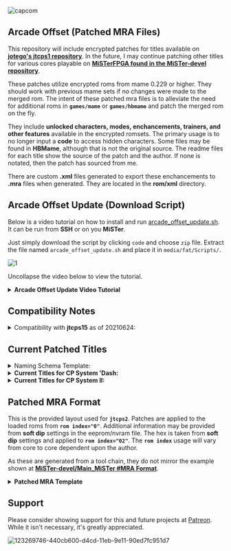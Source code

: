 ![capcom](https://user-images.githubusercontent.com/32810066/123269746-440cb600-d4cd-11eb-9e11-90ed7fc951d7.png)

## Arcade Offset (Patched MRA Files)

This repository will include encrypted patches for titles available on [**jotego's jtcps1 repository**](https://github.com/jotego/). In the future, I may continue patching other titles for various cores playable on [**MiSTerFPGA found in the MiSTer-devel repository**](https://github.com/MiSTer-devel).

These patches utilize encrypted roms from mame 0.229 or higher.  They should work with previous mame sets if no changes were made to the merged rom. The intent of these patched mra files is to alleviate the need for additional roms in **`games/mame`** or **`games/hbmame`** and patch the merged rom on the fly.

They include **unlocked characters, modes, enchancements, trainers, and other features** available in the encrypted romsets. The primary usage is to no longer input a **code** to access hidden characters. Some files may be found in **HBMame**, although that is not the original source. The readme files for each title show the source of the patch and the author. If none is notated, then the patch has sourced from me.

There are custom **.xml** files generated to export these enchancements to **.mra** files when generated. They are located in the **rom/xml** directory.

## Arcade Offset Update (Download Script)

Below is a video tutorial on how to install and run [arcade_offset_update.sh](https://github.com/atrac17/Arcade_Offset/blob/main/arcade_offset_update.sh). It can be run from **SSH** or on you **MiSTer**.

Just simply download the script by clicking `code` and choose `zip` file. Extract the file named `arcade_offset_update.sh` and place it in `media/fat/Scripts/`.

![1](https://user-images.githubusercontent.com/32810066/123520704-e79dc800-d67f-11eb-97c2-86bcd0ab6b87.png)

Uncollapse the video below to view the tutorial.

<details>
<summary>
<b>Arcade Offset Update Video Tutorial</b>
</summary>
<p>https://user-images.githubusercontent.com/32810066/123512934-2e77c780-d658-11eb-8707-8db9f5bfc89c.mp4</p>
</details>

## Compatibility Notes

<details>

<summary>Compatibility with <b>jtcps15</b> as of 20210624:</summary>

Currently, the **fourth button** has been eliminated in [**jotego's jtcps15 core**](https://github.com/jotego/jtbin/tree/master/mister/cps15) to fix an issue with [**Muscle Bomber Duo**](https://github.com/jotego/jtcps1/issues/99) as no officially released titles utilize more than three buttons on the hardware. 

Please use the core linked below separately in **Current Titles** if you wish to have full **6 button support** for ***Street Fighter Zero (CPS Changer 1.5, Japan 201218)***. If not, you will lose the input for `lk`/`B4`.

This will be addressed in the future.

</details>

## Current Patched Titles

<details>

<summary>Naming Schema Template:</summary>

| **No [ ]**| **[TE]**| **[Naming Schema]**|
|---------------|-------------|-------------|
| ***[Unlocked]*** | ***[Training Edition]***  | ***[Onslaught Edition], [Aesthetic Mod], [v1], Etc.*** |

</details>

<details>

<summary><b>Current Titles for CP System 'Dash:</b></summary>

| Title         | Core        | Information                  | Date Available: |
|---------------|-------------|------------------------------|-----------------|
[**Street Fighter Zero (CPS Changer 1.5, Japan 201218)**](https://github.com/atrac17/Arcade_Offset/blob/main/release/_Arcade%20Offset/_CP%20System%20'Dash/Street%20Fighter%20Zero%20(CPS%20Changer%201.5%2C%20Japan%20201218).mra) | [**JTCPS15**](https://github.com/jotego/jtbin/blob/master/mister/cps15/releases/jtcps15_20210604.rbf) | [**View Readme**](https://github.com/atrac17/Arcade_Offset/blob/main/readme/CP%20System%20'Dash/Street%20Fighter%20Zero%20(CPS%20Changer%201.5%2C%20Japan%20201218).md) | 20210624 |

</details>

<details>

<summary><b>Current Titles for CP System II:</b></summary>

| Title         | Core        | Information                  | Date Available: |
|---------------|-------------|------------------------------|-----------------|
[**Dimahoo (Euro 000121)**](https://github.com/atrac17/Arcade_Offset/blob/main/release/_Arcade%20Offset/_CP%20System%20II/_Unlocked/Dimahoo%20(Euro%20000121)%20%5BUnlocked%5D.mra) | JTCPS2 | [**View Readme**](https://github.com/atrac17/Arcade_Offset/blob/main/readme/CP%20System%20II/Dimahoo%20(Euro%20000121)%20%5BUnlocked%5D.md) | 20210624 |
[**Dimahoo (USA 000121)**](https://github.com/atrac17/Arcade_Offset/blob/main/release/_Arcade%20Offset/_CP%20System%20II/_Unlocked/Dimahoo%20%28USA%20000121%29%20%5BUnlocked%5D.mra) | JTCPS2 | [**View Readme**](https://github.com/atrac17/Arcade_Offset/blob/main/readme/CP%20System%20II/Dimahoo%20(USA%20000121)%20%5BUnlocked%5D.md) | 20210624 |
[**Great Mahou Daisakusen (Japan 000121)**](https://github.com/atrac17/Arcade_Offset/blob/main/release/_Arcade%20Offset/_CP%20System%20II/_Unlocked/Great%20Mahou%20Daisakusen%20%28Japan%20000121%29%20%5BUnlocked%5D.mra) | JTCPS2 | [**View Readme**](https://github.com/atrac17/Arcade_Offset/blob/main/readme/CP%20System%20II/Great%20Mahou%20Daisakusen%20(Japan%20000121)%20%5BUnlocked%5D.md) | 20210624 |
[**Marvel Super Heroes (Japan 951117)**](https://github.com/atrac17/Arcade_Offset/blob/main/release/_Arcade%20Offset/_CP%20System%20II/_Unlocked/Marvel%20Super%20Heroes%20(Japan%20951117)%20%5BUnlocked%5D.mra) | JTCPS2 | [**View Readme**](https://github.com/atrac17/Arcade_Offset/blob/main/readme/CP%20System%20II/Marvel%20Super%20Heroes%20(Japan%20951117)%20%5BUnlocked%5D.md) | 20210624 |
[**Marvel Super Heroes (USA 951117)**](https://github.com/atrac17/Arcade_Offset/blob/main/release/_Arcade%20Offset/_CP%20System%20II/_Unlocked/Marvel%20Super%20Heroes%20(USA%20951117)%20%5BUnlocked%5D.mra) | JTCPS2 | [**View Readme**](https://github.com/atrac17/Arcade_Offset/blob/main/readme/CP%20System%20II/Marvel%20Super%20Heroes%20(USA%20951117)%20%5BUnlocked%5D.md) | 20210624 |
[**Marvel Super Heroes Vs. Street Fighter (Japan 970707)**](https://github.com/atrac17/Arcade_Offset/blob/main/release/_Arcade%20Offset/_CP%20System%20II/_Unlocked/Marvel%20Super%20Heroes%20Vs.%20Street%20Fighter%20(Japan%20970707)%20%5BUnlocked%5D.mra) | JTCPS2 | [**View Readme**](https://github.com/atrac17/Arcade_Offset/blob/main/readme/CP%20System%20II/Marvel%20Super%20Heroes%20Vs.%20Street%20Fighter%20(Japan%20970707)%20%5BUnlocked%5D.md) | 20210624 |
[**Marvel Super Heroes Vs. Street Fighter (USA 970625)**](https://github.com/atrac17/Arcade_Offset/blob/main/release/_Arcade%20Offset/_CP%20System%20II/_Unlocked/Marvel%20Super%20Heroes%20Vs.%20Street%20Fighter%20(USA%20970625)%20%5BUnlocked%5D.mra) | JTCPS2 | [**View Readme**](https://github.com/atrac17/Arcade_Offset/blob/main/readme/CP%20System%20II/Marvel%20Super%20Heroes%20Vs.%20Street%20Fighter%20(USA%20970625)%20%5BUnlocked%5D.md) | 20210624 |
[**Marvel Vs. Capcom Clash of Super Heroes (Japan 980112) [Onslaught Edition]**](https://github.com/atrac17/Arcade_Offset/blob/main/release/_Arcade%20Offset/_CP%20System%20II/_Unlocked/Marvel%20Vs.%20Capcom%20Clash%20of%20Super%20Heroes%20(Japan%20980112)%20%5BOnslaught%20Edition%5D.mra) | JTCPS2 | [**View Readme**](https://github.com/atrac17/Arcade_Offset/blob/main/readme/CP%20System%20II/Marvel%20Vs.%20Capcom%20Clash%20of%20Super%20Heroes%20(Japan%20980112)%20%5BOnslaught%20Edition%5D.md) | 20210624 |
[**Marvel Vs. Capcom Clash of Super Heroes (USA 980112) [Onslaught Edition]**](https://github.com/atrac17/Arcade_Offset/blob/main/release/_Arcade%20Offset/_CP%20System%20II/_Unlocked/Marvel%20Vs.%20Capcom%20Clash%20of%20Super%20Heroes%20(USA%20980112)%20%5BOnslaught%20Edition%5D.mra) | JTCPS2 | [**View Readme**](https://github.com/atrac17/Arcade_Offset/blob/main/readme/CP%20System%20II/Marvel%20Vs.%20Capcom%20Clash%20of%20Super%20Heroes%20(USA%20980112)%20%5BOnslaught%20Edition%5D.md) | 20210624 |
[**Marvel Vs. Capcom Clash of Super Heroes (Japan 980123)**](https://github.com/atrac17/Arcade_Offset/blob/main/release/_Arcade%20Offset/_CP%20System%20II/_Unlocked/Marvel%20Vs.%20Capcom%20Clash%20of%20Super%20Heroes%20(Japan%20980123)%20%5BUnlocked%5D.mra) | JTCPS2 | [**View Readme**](https://github.com/atrac17/Arcade_Offset/blob/main/readme/CP%20System%20II/Marvel%20Vs.%20Capcom%20Clash%20of%20Super%20Heroes%20(Japan%20980123)%20%5BUnlocked%5D.md) | 20210624 |
[**Marvel Vs. Capcom Clash of Super Heroes (USA 980123)**](https://github.com/atrac17/Arcade_Offset/blob/main/release/_Arcade%20Offset/_CP%20System%20II/_Unlocked/Marvel%20Vs.%20Capcom%20Clash%20of%20Super%20Heroes%20(USA%20980123)%20%5BUnlocked%5D.mra) | JTCPS2 | [**View Readme**](https://github.com/atrac17/Arcade_Offset/blob/main/readme/CP%20System%20II/Marvel%20Vs.%20Capcom%20Clash%20of%20Super%20Heroes%20(USA%20980123)%20%5BUnlocked%5D.md) | 20210624 |
[**Progear (USA 010117, Second Loop)**](https://github.com/atrac17/Arcade_Offset/blob/main/release/_Arcade%20Offset/_CP%20System%20II/_Unlocked/Progear%20(USA%20010117%2C%20Second%20Loop)%20%5BUnlocked%5D.mra) | JTCPS2 | [**View Readme**](https://github.com/atrac17/Arcade_Offset/blob/main/readme/CP%20System%20II/Progear%20(USA%20010117%2C%20Second%20Loop)%20%5BUnlocked%5D.md) | 20210624 |
[**Progear no Arashi (Japan 010117, Second Loop)**](https://github.com/atrac17/Arcade_Offset/blob/main/release/_Arcade%20Offset/_CP%20System%20II/_Unlocked/Progear%20no%20Arashi%20(Japan%20010117%2C%20Second%20Loop)%20%5BUnlocked%5D.mra) | JTCPS2 | [**View Readme**](https://github.com/atrac17/Arcade_Offset/blob/main/readme/CP%20System%20II/Progear%20no%20Arashi%20(Japan%20010117%2C%20Second%20Loop)%20%5BUnlocked%5D.md) | 20210624 |
[**Progear Red Label Halfway to Hell (Japan 160117)**](https://github.com/atrac17/Arcade_Offset/blob/main/release/_Arcade%20Offset/_CP%20System%20II/Progear%20Red%20Label%20Halfway%20to%20Hell%20(Japan%20160117).mra) | JTCPS2 | [**View Readme**](https://github.com/atrac17/Arcade_Offset/blob/main/readme/CP%20System%20II/Progear%20Red%20Label%20Halfway%20to%20Hell%20(Japan%20160117).md) | 20210624 |
[**Street Fighter Alpha 2 (Euro 960229) [TE]**](https://github.com/atrac17/Arcade_Offset/blob/main/release/_Arcade%20Offset/_CP%20System%20II/_Training/Street%20Fighter%20Alpha%202%20(Euro%20960229)%20%5BTraining%20Edition%5D.mra) | JTCPS2 | [**View Readme**](https://github.com/atrac17/Arcade_Offset/blob/main/readme/CP%20System%20II/Street%20Fighter%20Alpha%202%20(Euro%20960229)%20%5BTraining%20Edition%5D.md) | 20210624 |
[**Street Fighter Alpha 2 (USA 960430) [TE]**](https://github.com/atrac17/Arcade_Offset/blob/main/release/_Arcade%20Offset/_CP%20System%20II/_Training/Street%20Fighter%20Alpha%202%20(USA%20960430)%20%5BTraining%20Edition%5D.mra) | JTCPS2 | [**View Readme**](https://github.com/atrac17/Arcade_Offset/blob/main/readme/CP%20System%20II/Street%20Fighter%20Alpha%202%20(USA%20960430)%20%5BTraining%20Edition%5D.md) | 20210624 |
[**Street Fighter Zero (Japan 950727) [v1]**](https://github.com/atrac17/Arcade_Offset/blob/main/release/_Arcade%20Offset/_CP%20System%20II/_Unlocked/Street%20Fighter%20Zero%20(Japan%20950727)%20%5BUnlocked%20v1%5D.mra) | JTCPS2 | [**View Readme**](https://github.com/atrac17/Arcade_Offset/blob/main/readme/CP%20System%20II/Street%20Fighter%20Zero%20(Japan%20950727)%20%5BUnlocked%20v1%5D.md) | 20210624 |
[**Street Fighter Zero 2 Alpha (Asia 960826)**](https://github.com/atrac17/Arcade_Offset/blob/main/release/_Arcade%20Offset/_CP%20System%20II/_Unlocked/Street%20Fighter%20Zero%202%20Alpha%20(Asia%20960826)%20%5BUnlocked%5D.mra) | JTCPS2 | [**View Readme**](https://github.com/atrac17/Arcade_Offset/blob/main/readme/CP%20System%20II/Street%20Fighter%20Zero%202%20Alpha%20(Asia%20960826)%20%5BUnlocked%5D.md) | 20210624 |
[**Street Fighter Zero 2 Alpha (Japan 960805)**](https://github.com/atrac17/Arcade_Offset/blob/main/release/_Arcade%20Offset/_CP%20System%20II/_Unlocked/Street%20Fighter%20Zero%202%20Alpha%20(Japan%20960805)%20%5BUnlocked%5D.mra) | JTCPS2 | [**View Readme**](https://github.com/atrac17/Arcade_Offset/blob/main/readme/CP%20System%20II/Street%20Fighter%20Zero%202%20Alpha%20(Japan%20960805)%20%5BUnlocked%5D.md) | 20210624 |
[**Street Fighter Zero 2 Alpha (USA 960813)**](https://github.com/atrac17/Arcade_Offset/blob/main/release/_Arcade%20Offset/_CP%20System%20II/_Unlocked/Street%20Fighter%20Zero%202%20Alpha%20(USA%20960813)%20%5BUnlocked%5D.mra) | JTCPS2 | [**View Readme**](https://github.com/atrac17/Arcade_Offset/blob/main/readme/CP%20System%20II/Street%20Fighter%20Zero%202%20Alpha%20(USA%20960813)%20%5BUnlocked%5D.md) | 20210624 |
[**Street Fighter Zero 3 (Japan 980629) [TE v1.1]**](https://github.com/atrac17/Arcade_Offset/blob/main/release/_Arcade%20Offset/_CP%20System%20II/_Training/Street%20Fighter%20Zero%203%20(Japan%20980629)%20%5BTraining%20Edition%20v1.1%5D.mra) | JTCPS2 | [**View Readme**](https://github.com/atrac17/Arcade_Offset/blob/main/readme/CP%20System%20II/Street%20Fighter%20Zero%203%20(Japan%20980629)%20%5BTraining%20Edition%20v1.1%5D.md) | 20210624 |
[**Street Fighter Zero 3 (Japan 980904)**](https://github.com/atrac17/Arcade_Offset/blob/main/release/_Arcade%20Offset/_CP%20System%20II/_Unlocked/Street%20Fighter%20Zero%203%20(Japan%20980904)%20%5BUnlocked%5D.mra) | JTCPS2 | [**View Readme**](https://github.com/atrac17/Arcade_Offset/blob/main/readme/CP%20System%20II/Street%20Fighter%20Zero%203%20(Japan%20980904)%20%5BUnlocked%5D.md) | 20210624 |
[**Super Street Fighter II The New Legacy (World 201113) [Beta v0.4]**](https://github.com/atrac17/Arcade_Offset/blob/main/release/_Arcade%20Offset/_CP%20System%20II/Super%20Street%20Fighter%20II%20The%20New%20Legacy%20(World%20201113)%20%5BBeta%20v0.4%5D.mra) | JTCPS2 | [**View Readme**](https://github.com/atrac17/Arcade_Offset/blob/main/readme/CP%20System%20II/Super%20Street%20Fighter%20II%20The%20New%20Legacy%20(World%20201113)%20%5BBeta%20v0.4%5D.md) | 20210624 |
[**Super Street Fighter II The New Legacy (World 210611) [Beta v0.5]**](https://github.com/atrac17/Arcade_Offset/blob/main/release/_Arcade%20Offset/_CP%20System%20II/Super%20Street%20Fighter%20II%20The%20New%20Legacy%20(World%20210611)%20%5BBeta%20v0.5%5D.mra) | JTCPS2 | [**View Readme**](https://github.com/atrac17/Arcade_Offset/blob/main/readme/CP%20System%20II/Super%20Street%20Fighter%20II%20The%20New%20Legacy%20(World%20210611)%20%5BBeta%20v0.5%5D.md) | 20210624 |
[**Super Street Fighter II Turbo (Asia 940223) [TE]**](https://github.com/atrac17/Arcade_Offset/blob/main/release/_Arcade%20Offset/_CP%20System%20II/_Training/Super%20Street%20Fighter%20II%20Turbo%20(Asia%20940223)%20%5BTraining%20Edition%5D.mra) | JTCPS2 | [**View Readme**](https://github.com/atrac17/Arcade_Offset/blob/main/readme/CP%20System%20II/Super%20Street%20Fighter%20II%20Turbo%20(Asia%20940223)%20%5BTraining%20Edition%5D.md) | 20210624 |
[**Super Street Fighter II X Grand Master Challenge (Japan 940223)**](https://github.com/atrac17/Arcade_Offset/blob/main/release/_Arcade%20Offset/_CP%20System%20II/_Unlocked/Super%20Street%20Fighter%20II%20X%20Grand%20Master%20Challenge%20(Japan%20940223)%20%5BFree%20Play%5D.mra) | JTCPS2 | [**View Readme**](https://github.com/atrac17/Arcade_Offset/blob/main/readme/CP%20System%20II/Super%20Street%20Fighter%20II%20X%20Grand%20Master%20Challenge%20(Japan%20940223)%20%5BFree%20Play%5D.md) | 20210624 |
[**Super Street Fighter II X Grand Master Challenge (Japan 940311)**](https://github.com/atrac17/Arcade_Offset/blob/main/release/_Arcade%20Offset/_CP%20System%20II/_Unlocked/Super%20Street%20Fighter%20II%20X%20Grand%20Master%20Challenge%20(Japan%20940311)%20%5BFree%20Play%5D.mra) | JTCPS2 | [**View Readme**](https://github.com/atrac17/Arcade_Offset/blob/main/readme/CP%20System%20II/Super%20Street%20Fighter%20II%20X%20Grand%20Master%20Challenge%20(Japan%20940311)%20%5BFree%20Play%5D.md) | 20210624 |
[**Vampire Savior The Lord of Vampire (Euro 970519) [AM v1.3]**](https://github.com/atrac17/Arcade_Offset/blob/main/release/_Arcade%20Offset/_CP%20System%20II/_Unlocked/Vampire%20Savior%20The%20Lord%20of%20Vampire%20(Euro%20970519)%20%5BAesthetic%20Mod%20v1.3%5D.mra) | JTCPS2 | [**View Readme**](https://github.com/atrac17/Arcade_Offset/blob/main/readme/CP%20System%20II/Vampire%20Savior%20The%20Lord%20of%20Vampire%20(Euro%20970519)%20%5BAesthetic%20Mod%20v1.3%5D.md) | 20210624 |
[**Darkstalkers Jedah's Damnation (Euro 970519) [AM v1.3]**](https://github.com/atrac17/Arcade_Offset/blob/main/release/_Arcade%20Offset/_CP%20System%20II/_Unlocked/Darkstalkers%20Jedahs%20Damnation%20(Euro%20970519)%20%5BAesthetic%20Mod%20v1.3%5D.mra) | JTCPS2 | [**View Readme**](https://github.com/atrac17/Arcade_Offset/blob/main/readme/CP%20System%20II/Darkstalkers%20Jedah's%20Damnation%20(Euro%20970519)%20%5BAesthetic%20Mod%20v1.3%5D.md) | 20210624 |
[**Vampire Savior The Lord of Vampire (Euro 970519) [AM v1.3 TE]**](https://github.com/atrac17/Arcade_Offset/blob/main/release/_Arcade%20Offset/_CP%20System%20II/_Training/Vampire%20Savior%20The%20Lord%20of%20Vampire%20(Euro%20970519)%20%5BAesthetic%20Mod%20v1.3%20Training%20Edition%5D.mra) | JTCPS2 | [**View Readme**](https://github.com/atrac17/Arcade_Offset/blob/main/readme/CP%20System%20II/Vampire%20Savior%20The%20Lord%20of%20Vampire%20(Euro%20970519)%20%5BAesthetic%20Mod%20v1.3%20Training%20Edition%5D.md) | 20210624 |
[**Vampire Savior The Lord of Vampire (Euro 970519) [TE]**](https://github.com/atrac17/Arcade_Offset/blob/main/release/_Arcade%20Offset/_CP%20System%20II/_Training/Vampire%20Savior%20The%20Lord%20of%20Vampire%20(Euro%20970519)%20%5BTraining%20Edition%5D.mra) | JTCPS2 | [**View Readme**](https://github.com/atrac17/Arcade_Offset/blob/main/readme/CP%20System%20II/Vampire%20Savior%20The%20Lord%20of%20Vampire%20(Euro%20970519)%20%5BTraining%20Edition%5D.md) | 20210624 |
[**Vampire Savior The Lord of Vampire (Euro 970519)**](https://github.com/atrac17/Arcade_Offset/blob/main/release/_Arcade%20Offset/_CP%20System%20II/_Unlocked/Vampire%20Savior%20The%20Lord%20of%20Vampire%20(Euro%20970519)%20%5BUnlocked%5D.mra) | JTCPS2 | [**View Readme**](https://github.com/atrac17/Arcade_Offset/blob/main/readme/CP%20System%20II/Vampire%20Savior%20The%20Lord%20of%20Vampire%20(Euro%20970519)%20%5BUnlocked%5D.md) | 20210624 |
[**X-Men Children of the Atom (Japan 941219)**](https://github.com/atrac17/Arcade_Offset/blob/main/release/_Arcade%20Offset/_CP%20System%20II/_Unlocked/X-Men%20Children%20of%20the%20Atom%20(Japan%20941219)%20%5BUnlocked%5D.mra) | JTCPS2 | [**View Readme**](https://github.com/atrac17/Arcade_Offset/blob/main/readme/CP%20System%20II/X-Men%20Children%20of%20the%20Atom%20(Japan%20941219)%20%5BUnlocked%5D.md) | 20210624 |
[**X-Men Children of the Atom (USA 941219)**](https://github.com/atrac17/Arcade_Offset/blob/main/release/_Arcade%20Offset/_CP%20System%20II/_Unlocked/X-Men%20Children%20of%20the%20Atom%20(USA%20941219)%20%5BUnlocked%5D.mra) | JTCPS2 | [**View Readme**](https://github.com/atrac17/Arcade_Offset/blob/main/readme/CP%20System%20II/X-Men%20Children%20of%20the%20Atom%20(USA%20941219)%20%5BUnlocked%5D.md) | 20210624 |

</details>

## Patched MRA Format

This is the provided layout used for **`jtcps2`**. Patches are applied to the loaded roms from **`rom index="0"`**. Additional information may be provided from **soft dip** settings in the eeprom/nvram file. The hex is taken from **soft dip** settings and applied to **`rom index="02"`**. The  **`rom index`** usage will vary from core to core dependent upon the author.

As these are generated from a tool chain, they do not mirror the example shown at [**MiSTer-devel/Main_MiSTer #MRA Format**](https://github.com/MiSTer-devel/Main_MiSTer/wiki/Arcade-Roms-and-MRA-files#mra-format).

<details>
        <summary><b>Patched MRA Template</b></summary>
<p>

```xml
        <misterromdescription>
            <about author=/>
            <name></name>
            <setname></setname>
            <rbf></rbf>
            <mameversion></mameversion>
            <year></year>
            <manufacturer></manufacturer>
            <players></players>
            <joystick></joystick>
            <rotation></rotation>
            <region></region>
            <platform></platform>
            <category></category>
            <catver></catver>
            <mraauthor></mraauthor>
            <rom index="0" zip="rom1.zip|rom2.zip" type="merged" md5="None" address="0x30000000">
                <part>
                Example encryption / configuration
                </part>
                <!-- example rom - starts at 0x0 -->
                <part name="example.00" crc="12345678"/>
                <!-- example rom - starts at 0x14 -->
                <part name="example.01" crc="91011121"/>
                <!-- Total 0x000000 bytes - 00000 kBytes -->
                <patch 0x0>"hex information"</patch>
            </rom>
            <rom index="1">
                <part>00=horizontal / 01=vertical / 02= 4-Way Joystick</part>
            </rom>
            <rom index="2">
                <part>"soft dip information"</part>
            </rom>
            <nvram index="2" size="128"/>
            <buttons names="B1,B2,B3,B4,B5,B6,Start,Coin,Core Credits" default="Y,X,B,A,L,R,Select,Start,-" count="6"/>
        </misterromdescription>
```

</p>
</details> 

## Support

Please consider showing support for this and future projects at [Patreon](https://www.patreon.com/atrac17). While it isn't necessary, it's greatly appreciated.

![123269746-440cb600-d4cd-11eb-9e11-90ed7fc951d7](https://user-images.githubusercontent.com/32810066/123511968-b529a600-d652-11eb-9cd5-ca45d16e81a5.png)
